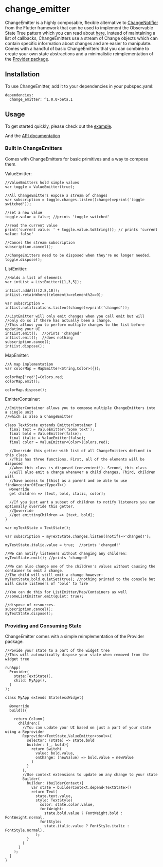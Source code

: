 # change_emitter
 
ChangeEmitter is a highly composable, flexible alternative to [ChangeNotifier](https://api.flutter.dev/flutter/foundation/ChangeNotifier-class.html) from the Flutter framework that can be used to implement the Observable State Tree pattern which you can read about [here](https://jonathanaird.medium.com/observable-state-trees-a-state-management-pattern-for-flutter-2e5e1c5bc46a). Instead of maintaining a list of callbacks, ChangeEmitters use a stream of Change objects which can contain specific information about changes and are easier to manipulate. Comes with a handful of basic ChangeEmitters that you can combine to create your own state abstractions and a minimalistic reimplementation of the [Provider package](https://github.com/rrousselGit/provider).

## Installation  
To use ChangeEmitter, add it to your dependencies in your pubspec.yaml: 
```
dependencies:
  change_emitter: ^1.0.0-beta.1
``` 


## Usage 
To get started quickly, please check out the [example](https://github.com/jonaird/change_emitter/tree/master/example/lib). 
 
And the [API documentation](https://pub.dev/documentation/change_emitter/latest/change_emitter/change_emitter-library.html)

### Built in ChangeEmitters
  
Comes with ChangeEmitters for basic primitives and a way to compose them.

ValueEmitter:  
```
//ValueEmitters hold simple values
var toggle = ValueEmitter(true);

//All ChangeEmitters expose a stream of changes
var subscription = toggle.changes.listen((change)=>print('toggle switched'));

//set a new value
toggle.value = false; //prints 'toggle switched'

//read the current value
print('current value: ' + toggle.value.toString()); // prints 'current value: false'

//Cancel the stream subscription
subscription.cancel();

//ChangeEmitters need to be disposed when they're no longer needed.
toggle.dispose(); 
```
  
ListEmitter:  
```
//Holds a list of elements  
var intList = ListEmitter([1,3,5]);  

intList.addAll([2,8,10]);
intList.retainWhere((element)=>element%2==0);  
  
var subscription = intList.notifications.listen((change)=>print('changed'));

//ListEmitter will only emit changes when you call emit but will
//only do so if there has actually been a change.
//This allows you to perform multiple changes to the list before updating your UI
intList.emit();  //prints 'changed'
intList.emit();  //does nothing
subscription.cance();
intList.dispose();  
```  
  
MapEmitter:  
```
//A map implementation
var colorMap = MapEmitter<String,Color>({});  

colorMap['red']=Colors.red;  
colorMap.emit();  
  
colorMap.dispose();
```  
  
EmitterContainer:  
```
//EmitterContainer allows you to compose multiple ChangeEmitters into a single unit
//which is also a ChangeEmitter 

class TextState extends EmitterContainer {
  final text = ValueEmitter('Some text');  
  final bold = ValueEmitter(false);  
  final italic = ValueEmitter(false);  
  final color = ValueEmitter<Color>(Colors.red);  
    
  //Override this getter with list of all ChangeEmitters defined in this class.  
  //This has three functions. First, all of the elements will be disposed  
  //when this class is disposed (convenient!). Second, this class 
  //will also emit a change whenever a child changes. Third, children will
  //have access to [this] as a parent and be able to use findAncestorOfExactType<T>()
  @override  
  get children => [text, bold, italic, color];  
  
  //If you just want a subset of children to notify listeners you can optionally override this getter.   
  //@override  
  //get emittingChildren => [text, bold];  
}  
  
var myTextState = TextState();  
  
var subscription = myTextState.changes.listen((notif)=>'changed!');  
  
myTestState.italic.value = true;  //prints 'changed!'
  
//We can notify listeners without changing any children:  
myTextState.emit(); //prints 'changed!' 
  
//We can also change one of the children's values without causing the container to emit a change.
//The child will still emit a change however:  
myTextState.bold.quietSet(true); //nothing printed to the console but will cause listeners of 'bold' to fire
  
//You can do this for ListEmitter/Map/Containers as well
//someListEmitter.emit(quiet: true);
  
//dispose of resources. 
subscription.cancel();
myTextState.dispose();
```  
  
### Providing and Consuming State  
ChangeEmitter comes with a simple reimplementation of the Provider package.  
  
```
//Povide your state to a part of the widget tree
//This will automatically dispose your state when removed from the widget tree

runApp(  
  Provider(  
    state:TextState(),  
    child: MyApp(),  
  )  
);  
  
class MyApp extends StatelessWidget{

  @override
  build(){

    return Column(
      children:[
        //You can update your UI based on just a part of your state using a Reprovider  
        Reprovider<TextState,ValueEmitter<bool>>(  
          selector: (state) => state.bold  
          builder: (_, bold){  
            return Switch(  
              value: bold.value,  
              onChange: (newValue) => bold.value = newValue  
            )  
          }  
        ),  
        //Use context extensions to update on any change to your state  
        Builder(  
          builder: (builderContext){  
            var state = builderContext.depend<TextState>()
            return Text(  
              state.text.value,  
              style: TextStyle(  
                color: state.color.value,
                fontWeight:  
                  state.bold.value ? FontWeight.bold : FontWeight.normal,  
                fontStyle:  
                  state.italic.value ? FontStyle.italic : FontStyle.normal),  
              );  
          }  
        )  
      ]  
    );  
  }  
}  
```




